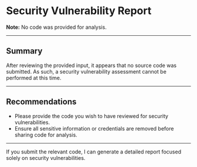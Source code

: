# Security Vulnerability Report

**Note:** No code was provided for analysis.

---

## Summary

After reviewing the provided input, it appears that no source code was submitted. As such, a security vulnerability assessment cannot be performed at this time.

---

## Recommendations

- Please provide the code you wish to have reviewed for security vulnerabilities.
- Ensure all sensitive information or credentials are removed before sharing code for analysis.

---

If you submit the relevant code, I can generate a detailed report focused solely on security vulnerabilities.